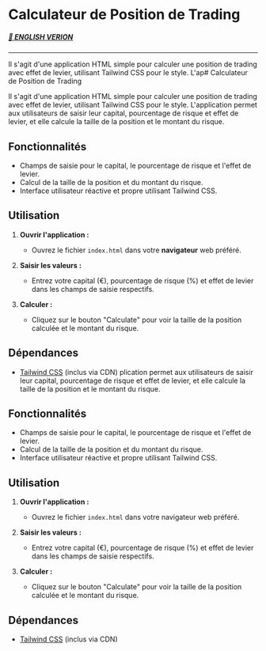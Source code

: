 # Calculateur de Position de Trading 

##### [🏴󠁧󠁢󠁥󠁮󠁧󠁿 ENGLISH VERION](./README.md)
---

Il s'agit d'une application HTML simple pour calculer une position de trading avec effet de levier, utilisant Tailwind CSS pour le style. L'ap# Calculateur de Position de Trading

Il s'agit d'une application HTML simple pour calculer une position de trading avec effet de levier, utilisant Tailwind CSS pour le style. L'application permet aux utilisateurs de saisir leur capital, pourcentage de risque et effet de levier, et elle calcule la taille de la position et le montant du risque.

## Fonctionnalités

- Champs de saisie pour le capital, le pourcentage de risque et l'effet de levier.
- Calcul de la taille de la position et du montant du risque.
- Interface utilisateur réactive et propre utilisant Tailwind CSS.

## Utilisation

1. **Ouvrir l'application :**
   - Ouvrez le fichier `index.html` dans votre **navigateur** web préféré.

2. **Saisir les valeurs :**
   - Entrez votre capital (€), pourcentage de risque (%) et effet de levier dans les champs de saisie respectifs.

3. **Calculer :**
   - Cliquez sur le bouton "Calculate" pour voir la taille de la position calculée et le montant du risque.

## Dépendances

- [Tailwind CSS](https://tailwindcss.com) (inclus via CDN)
plication permet aux utilisateurs de saisir leur capital, pourcentage de risque et effet de levier, et elle calcule la taille de la position et le montant du risque.

## Fonctionnalités

- Champs de saisie pour le capital, le pourcentage de risque et l'effet de levier.
- Calcul de la taille de la position et du montant du risque.
- Interface utilisateur réactive et propre utilisant Tailwind CSS.

## Utilisation

1. **Ouvrir l'application :**
   - Ouvrez le fichier `index.html` dans votre navigateur web préféré.

2. **Saisir les valeurs :**
   - Entrez votre capital (€), pourcentage de risque (%) et effet de levier dans les champs de saisie respectifs.

3. **Calculer :**
   - Cliquez sur le bouton "Calculate" pour voir la taille de la position calculée et le montant du risque.

## Dépendances

- [Tailwind CSS](https://tailwindcss.com) (inclus via CDN)

